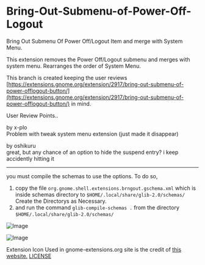 # Bring-Out-Submenu-of-Power-Off-Logout
Bring Out Submenu Of Power Off/Logout Item and merge with System Menu.

This extension removes the Power Off/Logout submenu and merges with system menu. Rearranges the order of System Menu.

This branch is created keeping the user reviews [https://extensions.gnome.org/extension/2917/bring-out-submenu-of-power-offlogout-button/](https://extensions.gnome.org/extension/2917/bring-out-submenu-of-power-offlogout-button/) in mind.

User Review Points..

by x-plo  
Problem with tweak system menu extension (just made it disappear)

by oshikuru  
great, but any chance of an option to hide the suspend entry? i keep accidently hitting it

---------------------------------------------------------------------------------------------------------------

you must compile the schemas to use the options. To do so,
1. copy the file `org.gnome.shell.extensions.brngout.gschema.xml` which is inside schemas directory to `$HOME/.local/share/glib-2.0/schemas/` Create the Directorys as Necessary.
2. and run the command `glib-compile-schemas .` from the directory `$HOME/.local/share/glib-2.0/schemas/`

![Image](https://i.stack.imgur.com/yWtPV.png)

![Image](https://i.stack.imgur.com/Q7YK7.gif)

Extension Icon Used in gnome-extensions.org site is the credit of [this website.](https://materialdesignicons.com/) [LICENSE](https://github.com/google/material-design-icons/blob/master/LICENSE)


